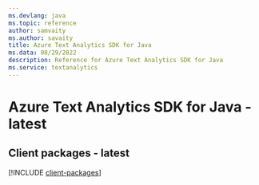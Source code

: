 ```yaml
---
ms.devlang: java
ms.topic: reference
author: samvaity
ms.author: savaity
title: Azure Text Analytics SDK for Java
ms.data: 08/29/2022
description: Reference for Azure Text Analytics SDK for Java
ms.service: textanalytics
---
```

# Azure Text Analytics SDK for Java - latest

## Client packages - latest
[!INCLUDE [client-packages](text-analytics-client-index.md)]
